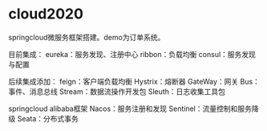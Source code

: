 # cloud2020
springcloud微服务框架搭建。demo为订单系统。

目前集成：
eureka：服务发现、注册中心
ribbon：负载均衡
consul：服务发现与配置

后续集成添加：
feign：客户端负载均衡
Hystrix：熔断器
GateWay：网关
Bus：事件、消息总线
Stream：数据流操作开发包
Sleuth：日志收集工具包

springcloud alibaba框架
Nacos：服务注册和发现
Sentinel：流量控制和服务降级
Seata：分布式事务
